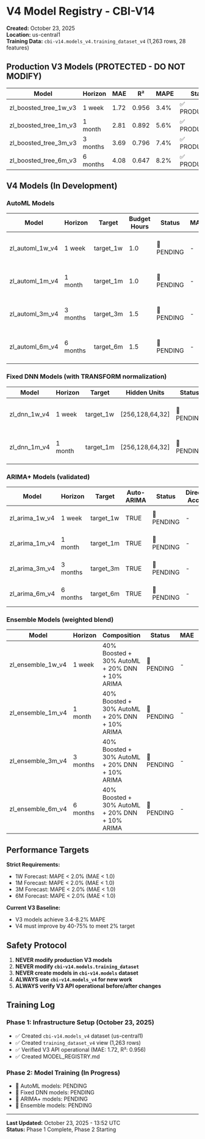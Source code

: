 # V4 Model Registry - CBI-V14

**Created:** October 23, 2025  
**Location:** us-central1  
**Training Data:** `cbi-v14.models_v4.training_dataset_v4` (1,263 rows, 28 features)

## Production V3 Models (PROTECTED - DO NOT MODIFY)

| Model | Horizon | MAE | R² | MAPE | Status |
|-------|---------|-----|----|----|--------|
| zl_boosted_tree_1w_v3 | 1 week | 1.72 | 0.956 | 3.4% | ✅ PRODUCTION |
| zl_boosted_tree_1m_v3 | 1 month | 2.81 | 0.892 | 5.6% | ✅ PRODUCTION |
| zl_boosted_tree_3m_v3 | 3 months | 3.69 | 0.796 | 7.4% | ✅ PRODUCTION |
| zl_boosted_tree_6m_v3 | 6 months | 4.08 | 0.647 | 8.2% | ✅ PRODUCTION |

## V4 Models (In Development)

### AutoML Models
| Model | Horizon | Target | Budget Hours | Status | MAE | MAPE | Notes |
|-------|---------|--------|--------------|--------|-----|------|-------|
| zl_automl_1w_v4 | 1 week | target_1w | 1.0 | 🔄 PENDING | - | - | Goal: MAPE < 2.0% |
| zl_automl_1m_v4 | 1 month | target_1m | 1.0 | 🔄 PENDING | - | - | Goal: MAPE < 2.0% |
| zl_automl_3m_v4 | 3 months | target_3m | 1.5 | 🔄 PENDING | - | - | Goal: MAPE < 2.0% |
| zl_automl_6m_v4 | 6 months | target_6m | 1.5 | 🔄 PENDING | - | - | Goal: MAPE < 2.0% |

### Fixed DNN Models (with TRANSFORM normalization)
| Model | Horizon | Target | Hidden Units | Status | MAE | MAPE | Notes |
|-------|---------|--------|--------------|--------|-----|------|-------|
| zl_dnn_1w_v4 | 1 week | target_1w | [256,128,64,32] | 🔄 PENDING | - | - | Fixes broken V3 DNN |
| zl_dnn_1m_v4 | 1 month | target_1m | [256,128,64,32] | 🔄 PENDING | - | - | Fixes broken V3 DNN |

### ARIMA+ Models (validated)
| Model | Horizon | Target | Auto-ARIMA | Status | Directional Accuracy | Notes |
|-------|---------|--------|------------|--------|---------------------|-------|
| zl_arima_1w_v4 | 1 week | target_1w | TRUE | 🔄 PENDING | - | Baseline for ensemble |
| zl_arima_1m_v4 | 1 month | target_1m | TRUE | 🔄 PENDING | - | Baseline for ensemble |
| zl_arima_3m_v4 | 3 months | target_3m | TRUE | 🔄 PENDING | - | Baseline for ensemble |
| zl_arima_6m_v4 | 6 months | target_6m | TRUE | 🔄 PENDING | - | Baseline for ensemble |

### Ensemble Models (weighted blend)
| Model | Horizon | Composition | Status | MAE | MAPE | Notes |
|-------|---------|-------------|--------|-----|------|-------|
| zl_ensemble_1w_v4 | 1 week | 40% Boosted + 30% AutoML + 20% DNN + 10% ARIMA | 🔄 PENDING | - | - | Target: < V3 MAE |
| zl_ensemble_1m_v4 | 1 month | 40% Boosted + 30% AutoML + 20% DNN + 10% ARIMA | 🔄 PENDING | - | - | Target: < V3 MAE |
| zl_ensemble_3m_v4 | 3 months | 40% Boosted + 30% AutoML + 20% DNN + 10% ARIMA | 🔄 PENDING | - | - | Target: < V3 MAE |
| zl_ensemble_6m_v4 | 6 months | 40% Boosted + 30% AutoML + 20% DNN + 10% ARIMA | 🔄 PENDING | - | - | Target: < V3 MAE |

## Performance Targets

**Strict Requirements:**
- 1W Forecast: MAPE < 2.0% (MAE < 1.0)
- 1M Forecast: MAPE < 2.0% (MAE < 1.0)
- 3M Forecast: MAPE < 2.0% (MAE < 1.0)
- 6M Forecast: MAPE < 2.0% (MAE < 1.0)

**Current V3 Baseline:**
- V3 models achieve 3.4-8.2% MAPE
- V4 must improve by 40-75% to meet 2% target

## Safety Protocol

1. **NEVER modify production V3 models**
2. **NEVER modify `cbi-v14.models.training_dataset`**
3. **NEVER create models in `cbi-v14.models` dataset**
4. **ALWAYS use `cbi-v14.models_v4` for new work**
5. **ALWAYS verify V3 API operational before/after changes**

## Training Log

### Phase 1: Infrastructure Setup (October 23, 2025)
- ✅ Created `cbi-v14.models_v4` dataset (us-central1)
- ✅ Created `training_dataset_v4` view (1,263 rows)
- ✅ Verified V3 API operational (MAE: 1.72, R²: 0.956)
- ✅ Created MODEL_REGISTRY.md

### Phase 2: Model Training (In Progress)
- 🔄 AutoML models: PENDING
- 🔄 Fixed DNN models: PENDING
- 🔄 ARIMA+ models: PENDING
- 🔄 Ensemble models: PENDING

---

**Last Updated:** October 23, 2025 - 13:52 UTC  
**Status:** Phase 1 Complete, Phase 2 Starting

